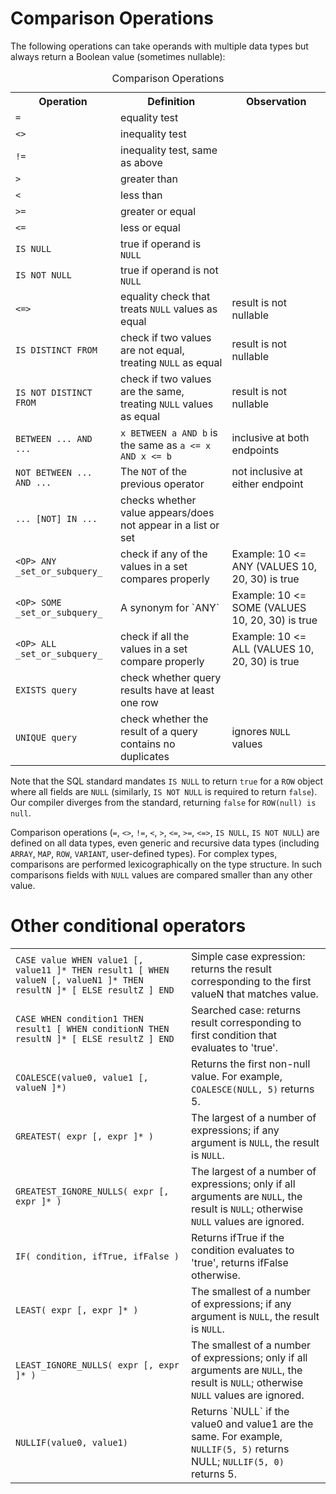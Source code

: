 # Comparison Operations

The following operations can take operands with multiple data types
but always return a Boolean value (sometimes nullable):
<table>
  <caption>Comparison Operations</caption>
  <tr>
    <th>Operation</th>
    <th>Definition</th>
    <th>Observation</th>
  </tr>
  <tr>
    <td><a id="eq"></a><code>=</code></td>
    <td>equality test</td>
    <td></td>
  </tr>
  <tr>
    <td><a id="ne"></a><code>&lt;&gt;</code></td>
    <td>inequality test</td>
    <td></td>
  </tr>
  <tr>
    <td><a id="ne"></a><code>!=</code></td>
    <td>inequality test, same as above</td>
    <td></td>
  </tr>
  <tr>
    <td><a id="gt"></a><code>&gt;</code></td>
    <td>greater than</td>
    <td></td>
  </tr>
  <tr>
    <td><a id="lt"></a><code>&lt;</code></td>
    <td>less than</td>
    <td></td>
  </tr>
  <tr>
    <td><a id="gte"></a><code>&gt;=</code></td>
    <td>greater or equal</td>
    <td></td>
  </tr>
  <tr>
    <td><a id="lte"></a><code>&lt;=</code></td>
    <td>less or equal</td>
    <td></td>
  </tr>
  <tr>
    <td><a id="isnull"></a><code>IS NULL</code></td>
    <td>true if operand is <code>NULL</code></td>
    <td></td>
  </tr>
  <tr>
    <td><a id="isnotnull"></a><code>IS NOT NULL</code></td>
    <td>true if operand is not <code>NULL</code></td>
    <td></td>
  </tr>
  <tr>
    <td><a id="nne"></a><code>&lt;=&gt;</code></td>
    <td>equality check that treats <code>NULL</code> values as equal</td>
    <td>result is not nullable</td>
  </tr>
  <tr>
    <td><a id="distinct"></a><code>IS DISTINCT FROM</code></td>
    <td>check if two values are not equal, treating <code>NULL</code> as equal</td>
    <td>result is not nullable</td>
  </tr>
  <tr>
    <td><a id="notdistinct"></a><code>IS NOT DISTINCT FROM</code></td>
    <td>check if two values are the same, treating <code>NULL</code> values as equal</td>
    <td>result is not nullable</td>
  </tr>
  <tr>
    <td><a id="between"></a><code>BETWEEN ... AND ...</code></td>
    <td><code>x BETWEEN a AND b</code> is the same as <code>a &lt;= x AND x &lt;= b</code></td>
    <td>inclusive at both endpoints</td>
  </tr>
  <tr>
    <td><a id="notbetween"></a><code>NOT BETWEEN ... AND ...</code></td>
    <td>The <code>NOT</code> of the previous operator</td>
    <td>not inclusive at either endpoint</td>
  </tr>
  <tr>
    <td><a id="in"></a><code>... [NOT] IN ...</code></td>
    <td>checks whether value appears/does not appear in a list or set</td>
    <td></td>
  </tr>
  <tr>
    <td><code>&lt;OP&gt; ANY _set_or_subquery_</code></td>
    <td>check if any of the values in a set compares properly</td>
    <td>Example: 10 &lt;= ANY (VALUES 10, 20, 30) is true</td>
  </tr>
  <tr>
    <td><code>&lt;OP&gt; SOME _set_or_subquery_</code></td>
    <td>A synonym for `ANY`</td>
    <td>Example: 10 &lt;= SOME (VALUES 10, 20, 30) is true</td>
  </tr>
  <tr>
    <td><code>&lt;OP&gt; ALL _set_or_subquery_</code></td>
    <td>check if all the values in a set compare properly</td>
    <td>Example: 10 &lt;= ALL (VALUES 10, 20, 30) is true</td>
  </tr>
  <tr>
    <td><a id="exists"></a><code>EXISTS query</code></td>
    <td>check whether query results have at least one row</td>
    <td></td>
  </tr>
  <tr>
    <td><a id="unique"></a><code>UNIQUE query</code></td>
    <td>check whether the result of a query contains no duplicates</td>
    <td>ignores <code>NULL</code> values</td>
  </tr>
</table>

Note that the SQL standard mandates `IS NULL` to return `true` for a
`ROW` object where all fields are `NULL` (similarly, `IS NOT NULL` is
required to return `false`).  Our compiler diverges from the standard,
returning `false` for `ROW(null) is null`.

Comparison operations (`=`, `<>`, `!=`, `<`, `>`, `<=`, `>=`, `<=>`,
`IS NULL`, `IS NOT NULL`) are defined on all data types, even generic
and recursive data types (including `ARRAY`, `MAP`, `ROW`, `VARIANT`,
user-defined types).  For complex types, comparisons are performed
lexicographically on the type structure.  In such comparisons fields
with `NULL` values are compared smaller than any other value.

# Other conditional operators

<table>
  <tr>
    <td><a id="case"></a><code>CASE value WHEN value1 [, value11 ]* THEN result1 [ WHEN valueN [, valueN1 ]* THEN resultN ]* [ ELSE resultZ ] END</code></td>
    <td>Simple case expression: returns the result corresponding to the first valueN that matches value.</td>
  </tr>
  <tr>
    <td><code>CASE WHEN condition1 THEN result1 [ WHEN conditionN THEN resultN ]* [ ELSE resultZ ] END</code></td>
    <td>Searched case: returns result corresponding to first condition that evaluates to 'true'.</td>
  </tr>
  <tr>
    <td><a id="coalesce"></a><code>COALESCE(value0, value1 [, valueN ]*)</code></td>
    <td>Returns the first non-null value. For example, <code>COALESCE(NULL, 5)</code> returns 5.</td>
  </tr>
  <tr>
    <td><a id="greatest"></a><code>GREATEST( expr [, expr ]* )</code></td>
    <td>The largest of a number of expressions; if any argument is <code>NULL</code>, the result is <code>NULL</code>.</td>
  </tr>
  <tr>
    <td><a id="greatest_ignore_nulls"></a><code>GREATEST_IGNORE_NULLS( expr [, expr ]* )</code></td>
    <td>The largest of a number of expressions; only if all arguments are <code>NULL</code>, the result is <code>NULL</code>; otherwise <code>NULL</code> values are ignored.</td>
  </tr>
  <tr>
    <td><a id="if"></a><code>IF( condition, ifTrue, ifFalse )</code></td>
    <td>Returns ifTrue if the condition evaluates to 'true', returns ifFalse otherwise.</td>
  </tr>
  <tr>
    <td><a id="least"></a><code>LEAST( expr [, expr ]* )</code></td>
    <td>The smallest of a number of expressions; if any argument is <code>NULL</code>, the result is <code>NULL</code>.</td>
  </tr>
  <tr>
    <td><a id="least_ignore_nulls"></a><code>LEAST_IGNORE_NULLS( expr [, expr ]* )</code></td>
    <td>The smallest of a number of expressions; only if all arguments are <code>NULL</code>, the result is <code>NULL</code>; otherwise <code>NULL</code> values are ignored.</td>
  </tr>
  <tr>
    <td><a id="nullif"></a><code>NULLIF(value0, value1)</code></td>
    <td>Returns `NULL` if the value0 and value1 are the same. For example, <code>NULLIF(5, 5)</code> returns NULL; <code>NULLIF(5, 0)</code> returns 5.</td>
  </tr>
</table>